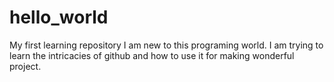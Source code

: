 # hello_world
My first learning repository
I am new to this programing world. I am trying to learn the intricacies of github and how to use it for making wonderful project.
